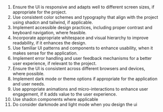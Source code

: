 1. Ensure the UI is responsive and adapts well to different screen sizes, if appropriate for the project.
2. Use consistent color schemes and typography that align with the project using shadcn and tailwind, if applicable.
3. Implement accessible design practices, including proper contrast and keyboard navigation, where feasible.
4. Incorporate appropriate whitespace and visual hierarchy to improve readability, if it enhances the design.
5. Use familiar UI patterns and components to enhance usability, when it makes sense for the application.
6. Implement error handling and user feedback mechanisms for a better user experience, if relevant to the project.
7. Ensure the UI is consistent across different browsers and devices, where possible.
8. Implement dark mode or theme options if appropriate for the application and user needs.
9. Use appropriate animations and micro-interactions to enhance user engagement, if it adds value to the user experience.
10. Use shadcn components where applicable
11. Do consider darkmode and light mode when you design the ui

